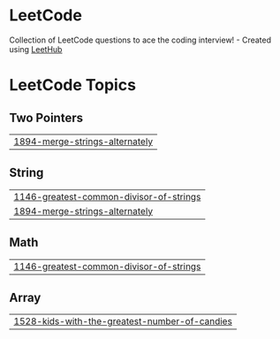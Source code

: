# LeetCode
Collection of LeetCode questions to ace the coding interview! - Created using [LeetHub](https://github.com/QasimWani/LeetHub)

<!---LeetCode Topics Start-->
# LeetCode Topics
## Two Pointers
|  |
| ------- |
| [1894-merge-strings-alternately](https://github.com/Riyaz-khan-shuvo/LeetCode/tree/master/1894-merge-strings-alternately) |
## String
|  |
| ------- |
| [1146-greatest-common-divisor-of-strings](https://github.com/Riyaz-khan-shuvo/LeetCode/tree/master/1146-greatest-common-divisor-of-strings) |
| [1894-merge-strings-alternately](https://github.com/Riyaz-khan-shuvo/LeetCode/tree/master/1894-merge-strings-alternately) |
## Math
|  |
| ------- |
| [1146-greatest-common-divisor-of-strings](https://github.com/Riyaz-khan-shuvo/LeetCode/tree/master/1146-greatest-common-divisor-of-strings) |
## Array
|  |
| ------- |
| [1528-kids-with-the-greatest-number-of-candies](https://github.com/Riyaz-khan-shuvo/LeetCode/tree/master/1528-kids-with-the-greatest-number-of-candies) |
<!---LeetCode Topics End-->